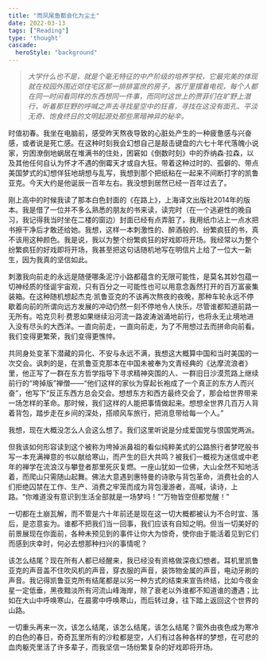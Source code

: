 ```yaml
---
title: "而凤尾鱼都会化为尘土"
date: 2022-03-13
tags: ["Reading"]
type: 'thought'
cascade:
  heroStyle: "background"
---
```



>*大学什么也不是，就是个毫无特征的中产阶级的培养学校，它最完美的体现就在校园外围近郊住宅区那一排排富庶的房子，客厅里摆着电视，每个人都在同一时间看同样的东西想同一件事，而同时这世上的贾菲们在旷野上潜行，听着那狂野的呼喊之声去寻找星空中的狂喜，寻找在这没有面孔、平淡无奇、饱食终日的文明起源处那些黑暗神异的秘辛。*

时值初春。我坐在电脑前，感受昨天熬夜导致的心脏处产生的一种疲惫感与兴奋感，或者说是死亡感。在这种时刻我会幻想自己是敲击键盘的六七十年代落魄小说家，穷困潦倒地蜗居在堆满书的住处，困窘如《倒数时刻》中的乔纳森·拉森，以及其他任何自认为怀才不遇的倒霉天才或自大狂。带着这种过时的、孤僻的、带点美国梦式的幻想佯狂地胡想与乱写，我想到那个把纸粘在一起来不间断打字的凯鲁亚克。今天大约是他诞辰一百年左右。我没想到居然已经一百年过去了。

刚上高中的时候我读了那本白色封面的《在路上》，上海译文出版社2014年的版本。我是借了一位并不多么熟悉的朋友的书来读，读完时（在一个逃避性的晚自习，我记得我当时坐在二楼的窗边）封面已经有点弄脏了，我用纸巾沾上一点水把书擦干净后才敢还给她。我想，这样一本刺激性的、醉酒般的、纷繁疯狂的书，真不该用这种颜色。我是说，我以为整个纷繁疯狂的好戏即将开场。我经常以为整个纷繁疯狂的好戏即将开场，我甚至把这句话随机地写在明信片上给了一位大一新生，因为我真的坚信如此。  

刺激我向前走的永远是随便哪条泥泞小路都蕴含的无限可能性，是莫名其妙包蕴一切神经质的怪诞宇宙观，只有百分之一可能性也可以用意念轰然打开的百万富豪集装箱。在这种随机想起杰克·凯鲁亚克的不该再次熬夜的夜晚，那种车轮永远不停歇着向前的所谓向远方发展的冲动仍然一刻不停地令人快乐，尽管谁都知道前路一无所有。哈克贝利·费恩如果继续沿河流一路波涛汹涌地前行，也将永无止境地进入没有尽头的大西洋。一直向前走，一直向前走，为了不用想过去而拼命向前看。我们变得更繁荣，我们变得更憔悴。

共同身处变革下潜藏的异化、不安与永远不满，我想这大概算中国和当时美国的一次交会。讽刺的是，在凯鲁亚克那本在中国未被奉为文青经典的《达摩流浪者》里，他正写了一群在东方哲学指导下寻求精神突围的人、一群旧日沙漠荒路上继续前行的“垮掉版”禅僧——“他们这样的家伙为穿起长袍成了一个真正的东方人而兴奋”，他写下“反正东西方总会交会。想想东方和西方最终交会了，那会给世界带来一场怎样的革命。那时候，我们这样的人能把事情做起来。想想全世界几百万人背着背包，踏步走在乡间的深处，搭顺风车旅行，把消息带给每一个人。”

我想，现在大概没怎么人会这么想了。我们这里听说是分成爱国党与恨国党两派。  

但我该如何形容读到这个被称为垮掉派鼻祖的看似纯粹美式的公路旅行者梦呓般书写一本充满禅意的书以献给寒山，而产生的巨大共鸣？被我们一概视为迷信或中老年的禅学在流浪汉与攀登者那里死灰复燃。一座山犹如一位佛，大山全然不知地活着，而爬山只需随山起舞。佛法大意遇到惠特曼的诗歌与背包革命，消费社会的人们拒绝囚禁在工作、生产、消费之牢笼而成为背包漫游者，高喊，读诗，上路。“你难道没有意识到生活全部就是一场梦吗！”“万物皆空但都觉醒！”  

一切都在土崩瓦解，而不管是六十年前还是现在这一切大概都被认为不合时宜、落后，是恣意妄为。谁都不把我们当一回事，我们应该有自知之明。但当一切美好的前景展现在你面前，各种未预见到的事件让你大为惊奇，使你由于能活着见到它们而感到庆幸时，何必去想那种扫兴的事情呢？  

该怎么结尾？现在所有人都已经醒来，我已经没有资格做深夜幻想者。耳机里凯鲁亚克的声音盖不住吹风机的声音，穿衣服的声音，装饰物金属的声音，电动牙刷的声音。我记得凯鲁亚克所有结尾都是以另一种方式的结束来宣告终结，比如今夜金星一定低垂，黑夜黯淡所有河流山峰海岸，除了衰老以外谁都不知道谁的遭遇；比如在大山中呼唤寒山，在晨雾中呼唤寒山，而后转过身，往下踏上返回这个世界的山路。

一切重头再来一次，该怎么结尾，该怎么结尾，该怎么结尾？窗外由夜色成为寒冷的白色的春日，奇奇瓦里所有的沙粒都是空，人们有过各种各样的梦想，在可悲的血肉躯壳里活了许多辈子，而我坚信一场纷繁复杂的好戏即将开场。
